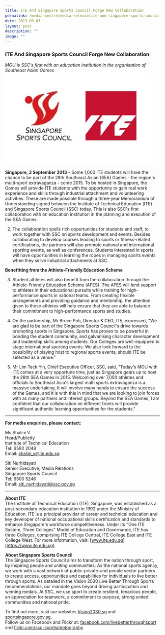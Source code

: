 ```yaml
---
title: ITE And Singapore Sports Council Forge New Collaboration
permalink: /media-centre/media-release/ite-and-singapore-sports-council-forge-new-collaboration/
date: 2013-09-03
layout: post
description: ""
image: ""
---
```

### **ITE And Singapore Sports Council Forge New Collaboration**

*MOU is SSC's first with an education institution in the organisation of Southeast Asian Games*
![](/images/Media%20Centre/Media%20Release/2013/Sep/ite%20ssc.jpeg)

**Singapore, 3 September 2013** - Some 1,000 ITE students will have the chance to be part of the 28th Southeast Asian (SEA) Games - the region's multi-sport extravaganza - come 2015. To be hosted in Singapore, the Games will provide ITE students with the opportunity to gain real work experience and skills through industrial attachment and volunteering activities. These are made possible through a three-year Memorandum of Understanding signed between the Institute of Technical Education (ITE) and Singapore Sports Council (SSC) today. This is also SSC's first collaboration with an education institution in the planning and execution of the SEA Games.

2. The collaboration spells rich opportunities for students and staff, to work together with SSC on sports development and events. Besides collaborating to develop courses leading to sports or fitness-related certifications, the partners will also promote national and international sporting events, as well as conferences. Students interested in sports will have opportunities in learning the ropes in managing sports events when they serve industrial attachments at SSC.

**Benefitting from the Athlete-Friendly Education Scheme**

3. Student athletes will also benefit from the collaboration through the Athlete-Friendly Education Scheme (AFES). The AFES will lend support to athletes in their educational pursuits while training for high-performance sports in national teams. From creating flexible arrangements and providing guidance and mentorship, the attention given to these athletes will help ensure that they are able to balance their commitment to high-performance sports and studies.

4. On the partnership, Mr Bruce Poh, Director & CEO, ITE, expressed, "We are glad to be part of the Singapore Sports Council's drive towards promoting sports in Singapore. Sports has proven to be powerful in bonding the student community, and galvanising character development and leadership skills among students. Our Colleges are well-equipped to stage international sporting events. We also look forward to the possibility of playing host to regional sports events, should ITE be selected as a venue."

5. Mr Lim Teck Yin, Chief Executive Officer, SSC, said, "Today's MOU with ITE comes at a very opportune time, just as Singapore gears up to host the 28th SEA Games in 2015. Welcoming over 7,000 athletes and officials to Southeast Asia's largest multi sports extravaganza is a massive undertaking. It will involve many hands to ensure the success of the Games, and it is with this in mind that we are looking to join forces with as many partners and interest groups. Beyond the SEA Games, I am confident that our collaboration on different fronts will provide significant authentic learning opportunities for the students."

---

**For media enquiries, please contact:**<br>

Ms Shalini V
<br>Head/Publicity
<br>Institute of Technical Education
<br>Tel: 6590 2048
<br>Email: [shalini_v@ite.edu.sg](mailto:Shalini_V@ite.edu.sg)

Siti Nurhidayati
<br>Senior Executive, Media Relations
<br>Singapore Sports Council
<br>Tel: 6500 5246
<br>Email: [siti_nurhidayati@ssc.gov.sg](mailto:siti_nurhidayati@ssc.gov.sg)

---

**About ITE**<br>
The Institute of Technical Education (ITE), Singapore, was established as a post-secondary education institution in 1992 under the Ministry of Education. ITE is a principal provider of career and technical education and key developer of national occupational skills certification and standards to enhance Singapore's workforce competitiveness. Under its "One ITE System, Three Colleges" Model of Education and Governance, ITE has three Colleges, comprising ITE College Central, ITE College East and ITE College West. For more information, visit: [www.ite.edu.sg](https://www.ite.edu.sg).

**About Singapore Sports Council**<br>
The Singapore Sports Council aims to transform the nation through sport, by inspiring people and uniting communities. As the national sports agency, we work with a vast network of public-private-and people sector partners to create access, opportunities and capabilities for individuals to live better through sports. As detailed in the Vision 2030 Live Better Through Sports recommendations, our mandate goes beyond driving participation and winning medals. At SSC, we use sport to create resilient, tenacious people, an appreciation for teamwork, a commitment to purpose, strong united communities and national pride.

To find out more, visit our websites [Vision2030.sg](/about-us/vision-2030/) and [sportsingapore.gov.sg](https://www.sportsingapore.gov.sg). <br>Follow us on Facebook and Flickr at: [facebook.com/livebetterthroughsport](https://www.facebook.com/livebetterthroughsport) and [flickr.com/ssc-sportsphotography](https://wwww.flickr.com/ssc-sportsphotography)